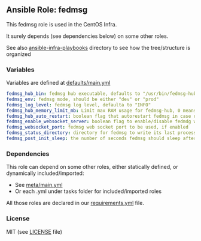 ## Ansible Role: fedmsg
This fedmsg role is used in the CentOS Infra.

It surely depends (see dependencies below) on some other roles.

See also [ansible-infra-playbooks](https://github.com/CentOS/ansible-infra-playbooks) directory to see how the tree/structure is organized

### Variables

Variables are defined at [defaults/main.yml](defaults/main.yml)

```yaml
fedmsg_hub_bin: fedmsg hub executable, defaults to "/usr/bin/fedmsg-hub" 
fedmsg_env: fedmsg mode, should be either "dev" or "prod"
fedmsg_log_level: fedmsg log level, defaulta to "INFO"
fedmsg_hub_memory_limit_mb: Limit max RAM usage for fedmsg-hub, 0 means no limit
fedmsg_hub_auto_restart: boolean flag that autorestart fedmsg in case of failure
fedmsg_enable_websocket_server: boolean flag to enable/disable fedmdg web socket server
fedmsg_websocket_port: fedmsg web socket port to be used, if enabled
fedmsg_status_directory: directory for fedmsg to write its last processed message
fedmsg_post_init_sleep: the number of seconds fedmsg should sleep after initialization
``` 

### Dependencies
This role can depend on some other roles, either statically defined, or dynamically included/imported:
  * See [meta/main.yml](meta/main.yml)
  * Or each <task>.yml under tasks folder for included/imported roles

All those roles are declared in our [requirements.yml](https://github.com/CentOS/ansible-infra-playbooks/blob/master/requirements-production.yml) file.

### License
MIT (see [LICENSE](LICENSE) file)

